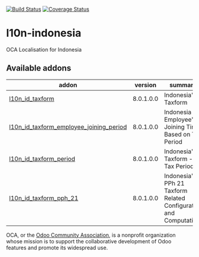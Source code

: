 [![Build Status](https://travis-ci.org/OCA/l10n-indonesia.svg?branch=8.0)](https://travis-ci.org/OCA/l10n-indonesia)
[![Coverage Status](https://coveralls.io/repos/OCA/l10n-indonesia/badge.svg?branch=8.0&service=github)](https://coveralls.io/github/OCA/l10n-indonesia?branch=8.0)

# l10n-indonesia

OCA Localisation for Indonesia

[//]: # (addons)
Available addons
----------------
addon | version | summary
--- | --- | ---
[l10n_id_taxform](l10n_id_taxform/) | 8.0.1.0.0 | Indonesia's Taxform
[l10n_id_taxform_employee_joining_period](l10n_id_taxform_employee_joining_period/) | 8.0.1.0.0 | Indonesia - Employee's Joining Time Based on Tax Period
[l10n_id_taxform_period](l10n_id_taxform_period/) | 8.0.1.0.0 | Indonesia's Taxform - Tax Period
[l10n_id_taxform_pph_21](l10n_id_taxform_pph_21/) | 8.0.1.0.0 | Indonesia's PPh 21 Taxform Related Configuration and Computation

[//]: # (end addons)

OCA, or the [Odoo Community Association](http://odoo-community.org/), is a nonprofit organization whose
mission is to support the collaborative development of Odoo features and
promote its widespread use.
